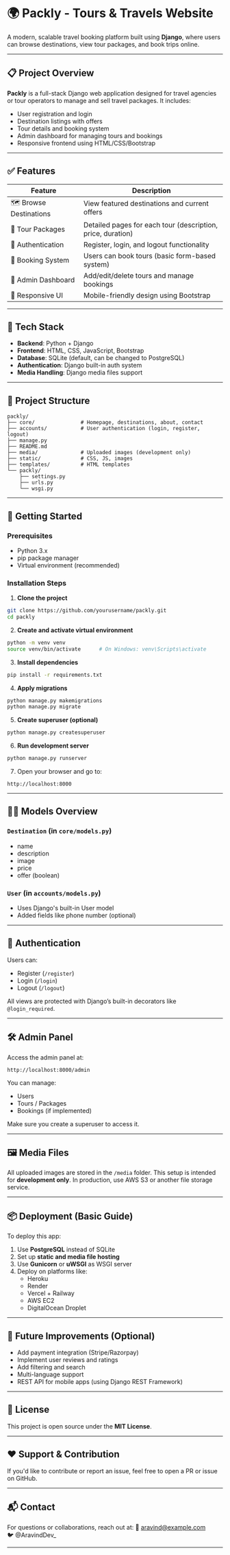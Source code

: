 # 🌍 Packly - Tours & Travels Website

A modern, scalable travel booking platform built using **Django**, where users can browse destinations, view tour packages, and book trips online.

---

## 📋 Project Overview

**Packly** is a full-stack Django web application designed for travel agencies or tour operators to manage and sell travel packages. It includes:

- User registration and login
- Destination listings with offers
- Tour details and booking system
- Admin dashboard for managing tours and bookings
- Responsive frontend using HTML/CSS/Bootstrap

---

## ✅ Features

| Feature             | Description |
|--------------------|-------------|
| 🗺️ Browse Destinations | View featured destinations and current offers |
| 💼 Tour Packages     | Detailed pages for each tour (description, price, duration) |
| 🔐 Authentication    | Register, login, and logout functionality |
| 🧾 Booking System   | Users can book tours (basic form-based system) |
| 👤 Admin Dashboard  | Add/edit/delete tours and manage bookings |
| 🎨 Responsive UI    | Mobile-friendly design using Bootstrap |

---

## 🧰 Tech Stack

- **Backend**: Python + Django
- **Frontend**: HTML, CSS, JavaScript, Bootstrap
- **Database**: SQLite (default, can be changed to PostgreSQL)
- **Authentication**: Django built-in auth system
- **Media Handling**: Django media files support

---

## 📁 Project Structure

```
packly/
├── core/               # Homepage, destinations, about, contact
├── accounts/           # User authentication (login, register, logout)
├── manage.py
├── README.md
├── media/              # Uploaded images (development only)
├── static/             # CSS, JS, images
├── templates/          # HTML templates
└── packly/
    ├── settings.py
    ├── urls.py
    └── wsgi.py
```

---

## 🚀 Getting Started

### Prerequisites

- Python 3.x
- pip package manager
- Virtual environment (recommended)

### Installation Steps

1. **Clone the project**

```bash
git clone https://github.com/yourusername/packly.git
cd packly
```

2. **Create and activate virtual environment**

```bash
python -m venv venv
source venv/bin/activate      # On Windows: venv\Scripts\activate
```

3. **Install dependencies**

```bash
pip install -r requirements.txt
```

4. **Apply migrations**

```bash
python manage.py makemigrations
python manage.py migrate
```

5. **Create superuser (optional)**

```bash
python manage.py createsuperuser
```

6. **Run development server**

```bash
python manage.py runserver
```

7. Open your browser and go to:
```
http://localhost:8000
```

---

## 🧑‍💻 Models Overview

### `Destination` (in `core/models.py`)
- name
- description
- image
- price
- offer (boolean)

### `User` (in `accounts/models.py`)
- Uses Django's built-in User model
- Added fields like phone number (optional)

---

## 🔐 Authentication

Users can:
- Register (`/register`)
- Login (`/login`)
- Logout (`/logout`)

All views are protected with Django’s built-in decorators like `@login_required`.

---

## 🛠 Admin Panel

Access the admin panel at:
```
http://localhost:8000/admin
```

You can manage:
- Users
- Tours / Packages
- Bookings (if implemented)

Make sure you create a superuser to access it.

---

## 🖼 Media Files

All uploaded images are stored in the `/media` folder. This setup is intended for **development only**. In production, use AWS S3 or another file storage service.

---

## 📦 Deployment (Basic Guide)

To deploy this app:

1. Use **PostgreSQL** instead of SQLite
2. Set up **static and media file hosting**
3. Use **Gunicorn** or **uWSGI** as WSGI server
4. Deploy on platforms like:
   - Heroku
   - Render
   - Vercel + Railway
   - AWS EC2
   - DigitalOcean Droplet

---

## 🧪 Future Improvements (Optional)

- Add payment integration (Stripe/Razorpay)
- Implement user reviews and ratings
- Add filtering and search
- Multi-language support
- REST API for mobile apps (using Django REST Framework)

---

## 📝 License

This project is open source under the **MIT License**.

---

## ❤️ Support & Contribution

If you'd like to contribute or report an issue, feel free to open a PR or issue on GitHub.

---

## 📬 Contact

For questions or collaborations, reach out at:
📧 aravind@example.com  
🐦 @AravindDev_

---

